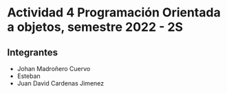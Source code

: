 # Actividad 4 Programación Orientada a objetos, semestre 2022 - 2S

## Integrantes

- Johan Madroñero Cuervo
- Esteban
- Juan David Cardenas Jimenez
